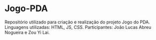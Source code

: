 # Jogo-PDA

Repositório utilizado para criação e realização do projeto Jogo do PDA. Linguagens utilizadas: HTML, JS, CSS.
Participantes: João Lucas Abreu Nogueira e Zou Yi Lai.
